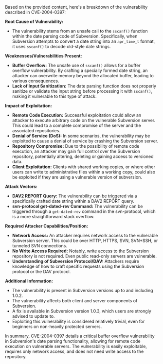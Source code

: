 Based on the provided content, here's a breakdown of the vulnerability described in CVE-2004-0397:

**Root Cause of Vulnerability:**
- The vulnerability stems from an unsafe call to the `sscanf()` function within the date parsing code of Subversion. Specifically, when Subversion attempts to convert a date string into an `apr_time_t` format, it uses `sscanf()` to decode old-style date strings.

**Weaknesses/Vulnerabilities Present:**
- **Buffer Overflow:** The unsafe use of `sscanf()` allows for a buffer overflow vulnerability. By crafting a specially formed date string, an attacker can overwrite memory beyond the allocated buffer, leading to various consequences.
- **Lack of Input Sanitization:** The date parsing function does not properly sanitize or validate the input string before processing it with `sscanf()`, making it vulnerable to this type of attack.

**Impact of Exploitation:**
- **Remote Code Execution:** Successful exploitation could allow an attacker to execute arbitrary code on the vulnerable Subversion server. This could lead to a complete compromise of the server and the associated repositories.
- **Denial of Service (DoS):** In some scenarios, the vulnerability may be exploited to cause a denial of service by crashing the Subversion server.
- **Repository Compromise:** Due to the possibility of remote code execution, an attacker may gain full control over the Subversion repository, potentially altering, deleting or gaining access to versioned data.
- **Client Exploitation:** Clients with shared working copies, or where other users can write to administrative files within a working copy, could also be exploited if they are using a vulnerable version of subversion.

**Attack Vectors:**
- **DAV2 REPORT Query:** The vulnerability can be triggered via a specifically crafted date string within a DAV2 REPORT query.
- **svn-protocol get-dated-rev Command:** The vulnerability can be triggered through a `get-dated-rev` command in the svn-protocol, which is a more straightforward stack overflow.

**Required Attacker Capabilities/Position:**
- **Network Access:** An attacker requires network access to the vulnerable Subversion server. This could be over HTTP, HTTPS, SVN, SVN+SSH, or tunneled SVN connections.
- **No Write Access Required:** Notably, write access to the Subversion repository is not required. Even public read-only servers are vulnerable.
- **Understanding of Subversion Protocol/DAV:** Attackers require knowledge of how to craft specific requests using the Subversion protocol or the DAV protocol.

**Additional Information:**
- The vulnerability is present in Subversion versions up to and including 1.0.2.
- The vulnerability affects both client and server components of Subversion.
- A fix is available in Subversion version 1.0.3, which users are strongly advised to update to.
- Exploiting this vulnerability is considered relatively trivial, even for beginners on non-heavily protected servers.

In summary, CVE-2004-0397 details a critical buffer overflow vulnerability in Subversion's date parsing functionality, allowing for remote code execution on vulnerable servers. The vulnerability is easily exploitable, requires only network access, and does not need write access to the repository.
